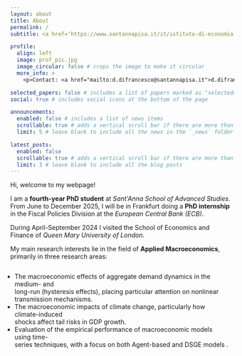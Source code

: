 ```yaml
---
layout: about
title: About
permalink: /
subtitle: <a href='https://www.santannapisa.it/it/istituto-di-economia'>Sant'Anna School of Advanced Studies, Intitute of Economics</a>. 

profile:
  align: left
  image: prof_pic.jpg
  image_circular: false # crops the image to make it circular
  more_info: >
    <p>Contact: <a href="mailto:d.difrancesco@santannapisa.it">d.difrancesco@santannapisa.it</a> </p>

selected_papers: false # includes a list of papers marked as "selected={true}"
social: true # includes social icons at the bottom of the page

announcements:
  enabled: false # includes a list of news items
  scrollable: true # adds a vertical scroll bar if there are more than 3 news items
  limit: 5 # leave blank to include all the news in the `_news` folder

latest_posts:
  enabled: false
  scrollable: true # adds a vertical scroll bar if there are more than 3 new posts items
  limit: 3 # leave blank to include all the blog posts
---
```


Hi, welcome to my webpage!

I am a <strong>fourth-year PhD student</strong> at <em>Sant'Anna School of Advanced Studies</em>. 
From June to December 2025, I will be in Frankfurt doing a <strong>PhD internship</strong> in the Fiscal Policies Division at the <em>European Central Bank (ECB)</em>.

During April-September 2024 I visited the School of Economics and Finance of <em>Queen Mary University of London</em>.

My main research interests lie in the field of <strong>Applied Macroeconomics</strong>, primarily in three research areas:

<div style="text-align: center;">
  <ul style="display: inline-block; text-align: left; transform: translateX(-1em);">
    <li> The macroeconomic effects of aggregate demand dynamics in the medium- and <br> 
         long-run (hysteresis effects), placing particular attention on nonlinear <br> 
         transmission mechanisms.</li>
    <li> The macroeconomic impacts of climate change, particularly how climate-induced <br>
         shocks affect tail risks in GDP growth.</li>
    <li> Evaluation of the empirical performance of macroeconomic models using time- <br> 
         series techniques, with a focus on both Agent-based and DSGE models .</li>
  </ul>
</div>



